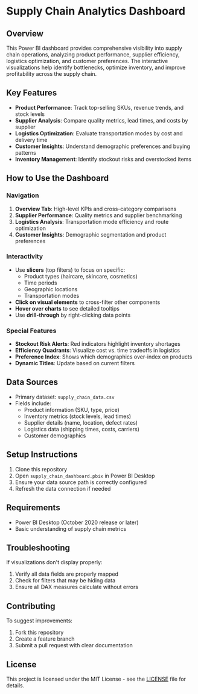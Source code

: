 # Supply Chain Analytics Dashboard

## Overview
This Power BI dashboard provides comprehensive visibility into supply chain operations, analyzing product performance, supplier efficiency, logistics optimization, and customer preferences. The interactive visualizations help identify bottlenecks, optimize inventory, and improve profitability across the supply chain.

## Key Features
- **Product Performance**: Track top-selling SKUs, revenue trends, and stock levels
- **Supplier Analysis**: Compare quality metrics, lead times, and costs by supplier
- **Logistics Optimization**: Evaluate transportation modes by cost and delivery time
- **Customer Insights**: Understand demographic preferences and buying patterns
- **Inventory Management**: Identify stockout risks and overstocked items

## How to Use the Dashboard

### Navigation
1. **Overview Tab**: High-level KPIs and cross-category comparisons
2. **Supplier Performance**: Quality metrics and supplier benchmarking
3. **Logistics Analysis**: Transportation mode efficiency and route optimization
4. **Customer Insights**: Demographic segmentation and product preferences

### Interactivity
- Use **slicers** (top filters) to focus on specific:
  - Product types (haircare, skincare, cosmetics)
  - Time periods
  - Geographic locations
  - Transportation modes
- **Click on visual elements** to cross-filter other components
- **Hover over charts** to see detailed tooltips
- Use **drill-through** by right-clicking data points

### Special Features
- **Stockout Risk Alerts**: Red indicators highlight inventory shortages
- **Efficiency Quadrants**: Visualize cost vs. time tradeoffs in logistics
- **Preference Index**: Shows which demographics over-index on products
- **Dynamic Titles**: Update based on current filters

## Data Sources
- Primary dataset: `supply_chain_data.csv`
- Fields include:
  - Product information (SKU, type, price)
  - Inventory metrics (stock levels, lead times)
  - Supplier details (name, location, defect rates)
  - Logistics data (shipping times, costs, carriers)
  - Customer demographics

## Setup Instructions
1. Clone this repository
2. Open `supply_chain_dashboard.pbix` in Power BI Desktop
3. Ensure your data source path is correctly configured
4. Refresh the data connection if needed

## Requirements
- Power BI Desktop (October 2020 release or later)
- Basic understanding of supply chain metrics

## Troubleshooting
If visualizations don't display properly:
1. Verify all data fields are properly mapped
2. Check for filters that may be hiding data
3. Ensure all DAX measures calculate without errors

## Contributing
To suggest improvements:
1. Fork this repository
2. Create a feature branch
3. Submit a pull request with clear documentation

## License
This project is licensed under the MIT License - see the [LICENSE](LICENSE) file for details.
